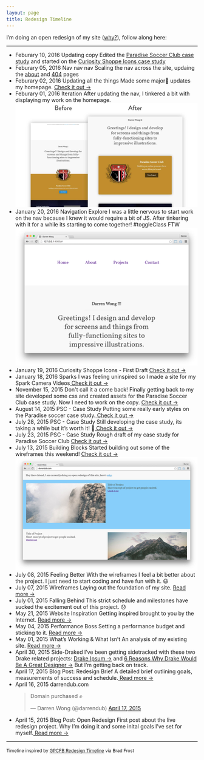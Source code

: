 ```yaml
---
layout: page
title: Redesign Timeline
---
```


I’m doing an open redesign of my site (<a href="/weblog/2015/04/15/open-redesign">why?</a>), follow along here:

<hr>

<div class="timeline">
<ul>
	<li>
		<span class="time">Feburary 10, 2016</span>
		<span class="title">Updating copy</span>
		<span class="text">Edited the <a href="http://darrendub.com/paradise-soccer-club">Paradise Soccer Club case study</a> and started on the <a href="http://darrendub.com/curiosity-shoppe">Curiosity Shoppe Icons case study</a></span>
	</li>
	<li>
		<span class="time">Feburary 05, 2016</span>
		<span class="title">Nav nav nav</span>
		<span class="text">Scaling the nav across the site, updaing the <a href="http://darrendub.com/about">about</a> and <a href="http://darrendub.com/404">404</a> pages</span>
	</li>
	<li>
		<span class="time">Feburary 02, 2016</span>
		<span class="title">Updating all the things</span>
		<span class="text">Made some major🔑 updates my homepage.</span>
		<span class="text"><a href="http://darrendub.com/"> Check it out &#8594;</a></span>
	</li>
	<li>
		<span class="time">Feburary 01, 2016</span>
		<span class="title">Iteration</span>
		<span class="text">After updating the nav, I tinkered a bit with displaying my work on the homepage.</span>
		<img src="/public/img/timeline/2016-02-01-update.jpg">
	</li>
	<li>
		<span class="time">January 20, 2016</span>
		<span class="title">Navigation Explore</span>
		<span class="text">I was a little nervous to start work on the nav because I knew it would require a bit of JS. After tinkering with it for a while its starting to come together! #toggleClass FTW</span>
		<img src="/public/img/timeline/2016-01-20-nav.png">
	</li>
	<li>
		<span class="time">January 19, 2016</span>
		<span class="title">Curiosity Shoppe Icons - First Draft</span>
		<span class="text"><a href="http://darrendub.com/curiosity-shoppe"> Check it out &#8594;</a></span>
	</li>
	<li>
		<span class="time">January 18, 2016</span>
		<span class="title">Sparks</span>
		<span class="text">I was feeling uninspired so I made a site for my Spark Camera Videos<a href="http://darrendub.com/sparks"> Check it out &#8594;</a></span>
	</li>
	<li>
		<span class="time">November 15, 2015</span>
		<span class="title">Don't call it a come back!</span>
		<span class="text">Finally getting back to my site developed some css and created assets for the Paradise Soccer Club case study. Now I need to work on the copy. <a href="http://darrendub.com/paradise-soccer-club"> Check it out &#8594;</a></span>
	</li>
	<li>
		<span class="time">August 14, 2015</span>
		<span class="title">PSC - Case Study</span>
		<span class="text">Putting some really early styles on the Paradise soccer case study.<a href="http://darrendub.com/paradise-soccer-club"> Check it out &#8594;</a></span>
	</li>
	<li>
		<span class="time">July 28, 2015</span>
		<span class="title">PSC - Case Study</span>
		<span class="text">Still developing the case study, its taking a while but it&rsquo;s worth it! 🙆<a href="https://github.com/darrendub/darrendub.github.io/blob/master/_drafts/2015-07-23-case-study-psc.md"> Check it out &#8594;</a></span>
	</li>
	<li>
		<span class="time">July 23, 2015</span>
		<span class="title">PSC - Case Study</span>
		<span class="text">Rough draft of my case study for Paradise Soccer Club <a href="https://github.com/darrendub/darrendub.github.io/blob/master/_drafts/2015-07-23-case-study-psc.md"> Check it out &#8594;</a></span>
	</li>
	<li>
		<span class="time">July 13, 2015</span>
		<span class="title">Building Blocks</span>
		<span class="text">Started building out some of the wireframes this weekend! <a href="{{ site.baseurl }}/"> Check it out &#8594;</a></span>
			<img src="/public/img/timeline/2015-07-13.jpg">
	</li>
	<li>
		<span class="time">July 08, 2015</span>
		<span class="title">Feeling Better</span>
		<span class="text">With the wireframes I feel a bit better about the project. I just need to start coding and have fun with it. 😃</span>
	</li>
	<li>
		<span class="time">July 07, 2015</span>
		<span class="title">Wireframes</span>
		<span class="text">Laying out the foundation of my site. <a href="/weblog/2015/07/07/wireframes/"> Read more &#8594;</a></span>
	</li>
	<li>
		<span class="time">July 01, 2015</span>
		<span class="title">Falling Behind</span>
		<span class="text">This strict schedule and milestones have sucked the excitement out of this project. 😞</span>
	</li>
	<li>
		<span class="time">May 21, 2015</span>
		<span class="title">Website Inspiration</span>
		<span class="text">Getting inspired brought to you by the Internet. <a href="/weblog/2015/05/21/website-inspiration"> Read more &#8594;</a></span>
	</li>
	<li>
		<span class="time">May 04, 2015</span>
		<span class="title">Performance Boss</span>
		<span class="text">Setting a performance budget and sticking to it. <a href="/weblog/2015/05/04/performance-boss"> Read more &#8594;</a></span>
	</li>
	<li>
		<span class="time">May 01, 2015</span>
		<span class="title">What’s Working & What Isn’t</span>
		<span class="text">An analysis of my existing site. <a href="/weblog/2015/05/01/whats-working"> Read more &#8594;</a></span>
	</li>
	<li>
		<span class="time">April 30, 2015</span>
		<span class="title">Side-Draked</span>
		<span class="text">I’ve been getting sidetracked with these two Drake related projects: <a href="http://drakeipsum.co">Drake Ipsum &#8594;</a> and <a href="https://medium.com/@darrendub/6-reasons-why-drake-would-be-a-great-designer-530ee138ea35">6 Reasons Why Drake Would Be A Great Designer &#8594;</a> But I’m getting back on track.</span>
	</li>
	<li>
		<span class="time">April 17, 2015</span>
		<span class="title">Blog Post: Redesign Brief</span>
		<span class="text">A detailed brief outlining goals, measurements of success and schedule.<a href="/weblog/2015/04/17/redesign-brief/"> Read more &#8594;</a></span>
	</li>
	<li>
		<span class="time">April 16, 2015</span>
		<span class="title">darrendub.com</span>
		<blockquote class="twitter-tweet" lang="en"><p>Domain purchased ✊</p>&mdash; Darren Wong (@darrendub) <a href="https://twitter.com/darrendub/status/588861956829753345">April 17, 2015</a></blockquote>
		<script async src="//platform.twitter.com/widgets.js" charset="utf-8"></script>
	</li>
	<li>
		<span class="time">April 15, 2015</span>
		<span class="title">Blog Post: Open Redesign</span>
		<span class="text">First post about the live redesign project. Why I’m doing it and some inital goals I’ve set for myself.<a href="/weblog/2015/04/15/open-redesign"> Read more &#8594;</a></span>
	</li>
</ul>
</div>
<hr>
<small>Timeline inspired by <a href="http://foodbank.bradfrostweb.com/timeline/">GPCFB Redesign Timeline</a> via Brad Frost</small>
